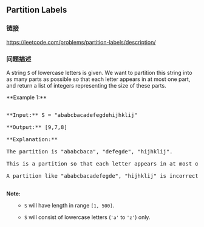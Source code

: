 ## Partition Labels  
### 链接  
https://leetcode.com/problems/partition-labels/description/  
### 问题描述

A string `S` of lowercase letters is given.  We want to partition this string into as many parts as possible so that each letter appears in at most one part, and return a list of integers representing the size of these parts.




<p>**Example 1:**<br />
<pre>
**Input:** S = "ababcbacadefegdehijhklij"
**Output:** [9,7,8]
**Explanation:**
The partition is "ababcbaca", "defegde", "hijhklij".
This is a partition so that each letter appears in at most one part.
A partition like "ababcbacadefegde", "hijhklij" is incorrect, because it splits S into less parts.
</pre>


**Note:**<br><ol>
- `S` will have length in range `[1, 500]`.
- `S` will consist of lowercase letters (`'a'` to `'z'`) only.
</ol>

